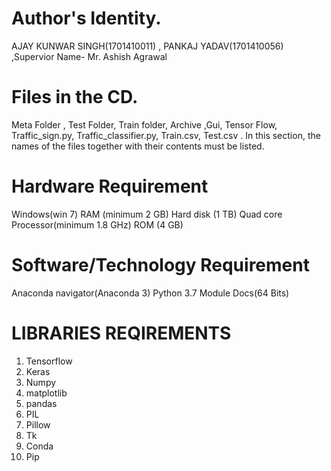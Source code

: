 # Author's Identity. 
AJAY KUNWAR SINGH(1701410011)
, PANKAJ YADAV(1701410056) 
,Supervior Name- Mr. Ashish Agrawal

# Files in the CD.
Meta Folder , Test Folder, Train folder, Archive ,Gui, Tensor Flow, Traffic_sign.py, Traffic_classifier.py, Train.csv, Test.csv . In this section, the names of the files together with their contents must be listed.

# Hardware Requirement
Windows(win 7)
RAM (minimum 2 GB)
Hard disk (1 TB)
Quad core Processor(minimum 1.8 GHz)
ROM (4 GB)

# Software/Technology Requirement      
Anaconda navigator(Anaconda 3)
Python 3.7 Module Docs(64 Bits)

# LIBRARIES REQIREMENTS
1. Tensorflow
2. Keras
3. Numpy
4. matplotlib
5. pandas
6. PIL
7. Pillow
8. Tk
9. Conda 
10. Pip
